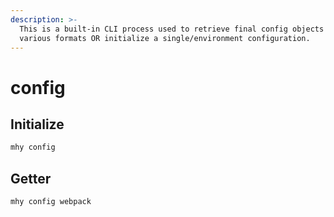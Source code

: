 ```yaml
---
description: >-
  This is a built-in CLI process used to retrieve final config objects in
  various formats OR initialize a single/environment configuration.
---
```


# config

## Initialize

```bash
mhy config
```

## Getter

```bash
mhy config webpack
```

